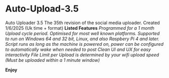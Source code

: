 # Auto-Upload-3.5
Auto Uploader 3.5
The 35th revision of the social media uploader. Created 1/6/2025 (Uk time + format)
**Listed Features**
*Programmed for a 1 month Upload cycle period. Optimised for most well known platforms.*
*Supported to run on Windows 64 and 32 bit, Linux, and also Raspbery Pi 4 and later.*
*Script runs as long as the machine is powered on, power can be configured to automatically wake when needed to post*
*Clean UI and UX for easy interactivity*
*File Limit per Upload is determined by your wifi upload speed (Must be uploaded within a 1 minute window)*

**Enjoy**